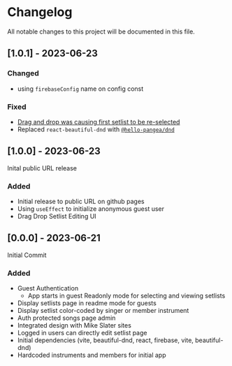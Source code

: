 # Changelog

All notable changes to this project will be documented in this file.

## [1.0.1] - 2023-06-23

### Changed

- using `firebaseConfig` name on config const

### Fixed

- [Drag and drop was causing first setlist to be re-selected](https://trello.com/c/q4s8CWOE)
- Replaced `react-beautiful-dnd` with [`@hello-pangea/dnd`](https://github.com/hello-pangea/dnd)

## [1.0.0] - 2023-06-23

Inital public URL release

### Added

- Initial release to public URL on github pages
- Using `useEffect` to initialize anonymous guest user
- Drag Drop Setlist Editing UI

## [0.0.0] - 2023-06-21

Initial Commit

### Added

- Guest Authentication
  - App starts in guest Readonly mode for selecting and viewing setlists
- Display setlists page in readme mode for guests
- Display setlist color-coded by singer or member instrument
- Auth protected songs page admin
- Integrated design with Mike Slater sites
- Logged in users can directly edit setlist page
- Initial dependencies (vite, beautiful-dnd, react, firebase, vite, beautiful-dnd)
- Hardcoded instruments and members for initial app

